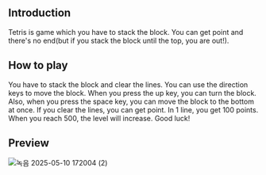## Introduction
Tetris is game which you have to stack the block. You can get point and there's no end(but if you stack the block until the top, you are out!).
## How to play 
You have to stack the block and clear the lines. You can use the direction keys to move the block. 
When you press the up key, you can turn the block. Also, when you press the space key, you can move the block to the bottom at once. 
If you clear the lines, you can get point. In 1 line, you get 100 points. When you reach 500, the level will increase.
Good luck!
## Preview
![녹음 2025-05-10 172004 (2)](https://github.com/user-attachments/assets/045a304d-65b7-42a9-ab62-a6e9564cfc28)
